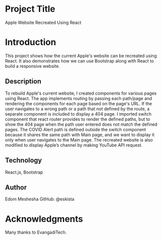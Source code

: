 # Project Title

Apple Website Recreated Using React

# Introduction

This project shows how the current Apple's website can be recreated using React. It also demonstrates how we can use Bootstrap along with React to build a responsive website.

## Description

To rebuild Apple's current website, I created components for various pages using React. The app implements routing by passing each path/page and rendering the components for each page based on the page's URL. If the user navigates to a wrong path or a path that not defined by the route, a separate component is included to display a 404 page. I imported switch component that react router provides to render the defined paths, but to show the 404 page when the path user entered does not match the defined pages. The COVID Alert path is defined outside the switch component because it shares the same path with Main page, and we want to display it only when user navigates to the Main page. The recreated website is also modified to display Apple’s channel by making YouTube API request.

## Technology

React.js, Bootstrap

## Author

Edom Meshesha
GitHub: @eskista

# Acknowledgments

Many thanks to EvangadiTech.

